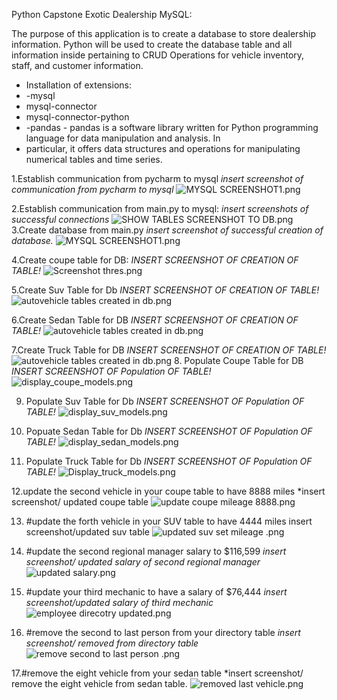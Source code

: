 Python Capstone Exotic Dealership MySQL:

The purpose of this application is to create a database to store dealership information.
Python will be used to create the database table and all information inside pertaining to 
CRUD Operations for vehicle inventory, staff, and customer information.
- Installation of extensions:
- -mysql
- mysql-connector
- mysql-connector-python
- -pandas - pandas is a software library written for Python programming language for data manipulation and analysis. In 
- particular, it offers data structures and operations for manipulating numerical tables and time series.


1.Establish communication from pycharm to mysql
*insert screenshot of communication from pycharm to mysql*
![MYSQL SCREENSHOT1.png](..%2F..%2FOneDrive%2FPictures%2FMYSQL%20SCREENSHOT1.png)

2.Establish communication from main.py to mysql:
*insert screenshots of successful connections*
![SHOW TABLES SCREENSHOT TO DB.png](..%2F..%2FOneDrive%2FPictures%2FSHOW%20TABLES%20SCREENSHOT%20TO%20DB.png)
3.Create database from main.py
*insert screenshot of successful creation of database.*
![MYSQL SCREENSHOT1.png](..%2F..%2FOneDrive%2FPictures%2FMYSQL%20SCREENSHOT1.png)

4.Create coupe table for DB:
*INSERT SCREENSHOT OF CREATION OF TABLE!*
![Screenshot thres.png](..%2F..%2FOneDrive%2FPictures%2FScreenshot%20thres.png)

5.Create Suv Table for Db
*INSERT SCREENSHOT OF CREATION OF TABLE!*
![autovehicle tables created in db.png](..%2F..%2FOneDrive%2FPictures%2Fautovehicle%20tables%20created%20in%20db.png)

6.Create Sedan Table for DB
*INSERT SCREENSHOT OF CREATION OF TABLE!*
![autovehicle tables created in db.png](..%2F..%2FOneDrive%2FPictures%2Fautovehicle%20tables%20created%20in%20db.png)

7.Create Truck Table for DB
*INSERT SCREENSHOT OF CREATION OF TABLE!*
![autovehicle tables created in db.png](..%2F..%2FOneDrive%2FPictures%2Fautovehicle%20tables%20created%20in%20db.png)
8. Populate Coupe Table for DB
*INSERT SCREENSHOT OF Population OF TABLE!*
![display_coupe_models.png](..%2F..%2FOneDrive%2FPictures%2Fdisplay_coupe_models.png)

9. Populate Suv Table for Db
*INSERT SCREENSHOT OF Population OF TABLE!*
![display_suv_models.png](..%2F..%2FOneDrive%2FPictures%2Fdisplay_suv_models.png)

10. Popuate Sedan Table for Db
*INSERT SCREENSHOT OF Population OF TABLE!*
![display_sedan_models.png](..%2F..%2FOneDrive%2FPictures%2Fdisplay_sedan_models.png)


11. Populate Truck Table for Db
*INSERT SCREENSHOT OF Population OF TABLE!*
![Display_truck_models.png](..%2F..%2FOneDrive%2FPictures%2FDisplay_truck_models.png)

    
12.update the second vehicle in your coupe table to have 8888 miles
*insert screenshot/ updated coupe table
![update coupe mileage 8888.png](..%2F..%2FOneDrive%2FPictures%2Fupdate%20coupe%20mileage%208888.png)

13. #update the forth vehicle in your SUV table to have 4444 miles
insert screenshot/updated suv table
![updated suv set mileage .png](..%2F..%2FOneDrive%2FPictures%2Fupdated%20suv%20set%20mileage%20.png)

14. #update the second regional manager salary to $116,599
*insert screenshot/ updated salary of second regional manager*
![updated salary.png](..%2F..%2FOneDrive%2FPictures%2Fupdated%20salary.png)

15. #update your third mechanic to have a salary of $76,444
*insert screenshot/updated salary of third mechanic*
![employee direcotry updated.png](..%2F..%2FOneDrive%2FPictures%2Femployee%20direcotry%20updated.png)

16. #remove the second to last person from your directory table
*insert screenshot/ removed from directory table*
![remove second to last person .png](..%2F..%2FOneDrive%2FPictures%2Fremove%20second%20to%20last%20person%20.png)

17.#remove the eight vehicle from your sedan table
*insert screenshot/ remove the eight vehicle from sedan table.
![removed last vehicle.png](..%2F..%2FOneDrive%2FPictures%2Fremoved%20last%20vehicle.png)